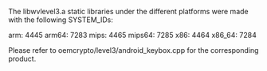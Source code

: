 The libwvlevel3.a static libraries under the different platforms were made with
the following SYSTEM_IDs:

arm: 4445
arm64: 7283
mips: 4465
mips64: 7285
x86: 4464
x86_64: 7284

Please refer to oemcrypto/level3/android_keybox.cpp for the corresponding
product.